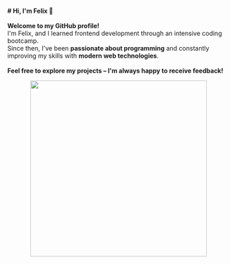 <p align="left">
  <strong># Hi, I'm Felix 👋</strong><br><br>
  <strong>Welcome to my GitHub profile!</strong><br>
  I'm Felix, and I learned frontend development through an intensive coding bootcamp.<br>
  Since then, I've been <strong>passionate about programming</strong> and constantly improving my skills with <strong>modern web technologies</strong>.<br><br>
  <strong>Feel free to explore my projects – I'm always happy to receive feedback!</strong>
</p>

<div align="center">
  <img height="400" src="https://felixgeiss.de/assets/img/b-img1.png"  />
</div>

###



###
